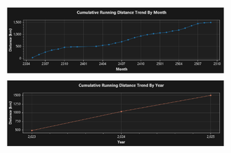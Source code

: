 
![Monthly](https://github.com/prime167/MyRunningLog/blob/main/data/CumulativeTrendByMonth.png)

![Yearly](https://github.com/prime167/MyRunningLog/blob/main/data/CumulativeTrendByYear.png)
